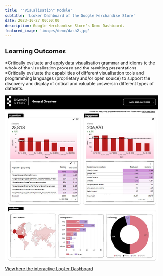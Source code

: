 ```yaml
---
title: '"Visualisation" Module'
subtitle: 'Looker Dashboard of the Google Merchandise Store'
date: 2023-10-27 00:00:00
description: Google Merchandise Store's Demo Dashboard.
featured_image: 'images/demo/dash2.jpg'
---
```


## Learning Outcomes

*Critically evaluate and apply data visualisation grammar and idioms to the whole of the visualisation process and the resulting presentations.
*Critically evaluate the capabilities of different visualisation tools and programming languages (proprietary and/or open source) to support the discovery and display of critical and valuable answers in different types of datasets.

![](/images/demo/dash.jpg)

[View here the interactive Looker Dashboard](https://lookerstudio.google.com/u/0/reporting/8561a9e2-7ee2-483b-b50f-74d73d2124a8/page/DDUMC?utm_source=portfolio&utm_medium=banner&utm_campaign=visualization)
